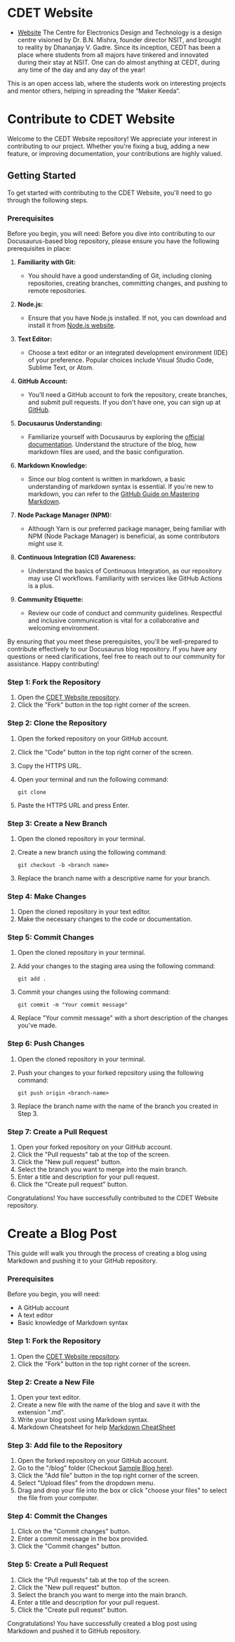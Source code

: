 # CDET Website

- [Website](https://techincal-cedt.github.io/CEDT-Website/)
  The Centre for Electronics Design and Technology is a design centre visioned by Dr. B.N. Mishra, founder director NSIT, and brought to reality by Dhananjay V. Gadre. Since its inception, CEDT has been a place where students from all majors have tinkered and innovated during their stay at NSIT. One can do almost anything at CEDT, during any time of the day and any day of the year!

This is an open access lab, where the students work on interesting projects and mentor others, helping in spreading the “Maker Keeda“.

# Contribute to CDET Website

Welcome to the CEDT Website repository! We appreciate your interest in contributing to our project. Whether you're fixing a bug, adding a new feature, or improving documentation, your contributions are highly valued.

## Getting Started

To get started with contributing to the CDET Website, you'll need to go through the following steps.

### Prerequisites

Before you begin, you will need:
Before you dive into contributing to our Docusaurus-based blog repository, please ensure you have the following prerequisites in place:

1. **Familiarity with Git:**

   - You should have a good understanding of Git, including cloning repositories, creating branches, committing changes, and pushing to remote repositories.

2. **Node.js:**

   - Ensure that you have Node.js installed. If not, you can download and install it from [Node.js website](https://nodejs.org/).

3. **Text Editor:**

   - Choose a text editor or an integrated development environment (IDE) of your preference. Popular choices include Visual Studio Code, Sublime Text, or Atom.

4. **GitHub Account:**

   - You'll need a GitHub account to fork the repository, create branches, and submit pull requests. If you don't have one, you can sign up at [GitHub](https://github.com/).

5. **Docusaurus Understanding:**

   - Familiarize yourself with Docusaurus by exploring the [official documentation](https://v2.docusaurus.io/). Understand the structure of the blog, how markdown files are used, and the basic configuration.

6. **Markdown Knowledge:**

   - Since our blog content is written in markdown, a basic understanding of markdown syntax is essential. If you're new to markdown, you can refer to the [GitHub Guide on Mastering Markdown](https://guides.github.com/features/mastering-markdown/).

7. **Node Package Manager (NPM):**

   - Although Yarn is our preferred package manager, being familiar with NPM (Node Package Manager) is beneficial, as some contributors might use it.

8. **Continuous Integration (CI) Awareness:**

   - Understand the basics of Continuous Integration, as our repository may use CI workflows. Familiarity with services like GitHub Actions is a plus.

9. **Community Etiquette:**
   - Review our code of conduct and community guidelines. Respectful and inclusive communication is vital for a collaborative and welcoming environment.

By ensuring that you meet these prerequisites, you'll be well-prepared to contribute effectively to our Docusaurus blog repository. If you have any questions or need clarifications, feel free to reach out to our community for assistance. Happy contributing!

### Step 1: Fork the Repository

1. Open the [CDET Website repository](https://github.com/techincal-cedt/CEDT-Website).
2. Click the "Fork" button in the top right corner of the screen.

### Step 2: Clone the Repository

1. Open the forked repository on your GitHub account.
2. Click the "Code" button in the top right corner of the screen.
3. Copy the HTTPS URL.
4. Open your terminal and run the following command:

   ```
   git clone
   ```

5. Paste the HTTPS URL and press Enter.

### Step 3: Create a New Branch

1. Open the cloned repository in your terminal.
2. Create a new branch using the following command:

   ```
   git checkout -b <branch name>
   ```

3. Replace the branch name with a descriptive name for your branch.

### Step 4: Make Changes

1. Open the cloned repository in your text editor.
2. Make the necessary changes to the code or documentation.

### Step 5: Commit Changes

1. Open the cloned repository in your terminal.
2. Add your changes to the staging area using the following command:

   ```
   git add .
   ```

3. Commit your changes using the following command:

   ```
   git commit -m "Your commit message"
   ```

4. Replace "Your commit message" with a short description of the changes you've made.

### Step 6: Push Changes

1. Open the cloned repository in your terminal.
2. Push your changes to your forked repository using the following command:

   ```
   git push origin <branch-name>
   ```

3. Replace the branch name with the name of the branch you created in Step 3.

### Step 7: Create a Pull Request

1. Open your forked repository on your GitHub account.
2. Click the "Pull requests" tab at the top of the screen.
3. Click the "New pull request" button.
4. Select the branch you want to merge into the main branch.
5. Enter a title and description for your pull request.
6. Click the "Create pull request" button.

Congratulations! You have successfully contributed to the CDET Website repository.

# Create a Blog Post

This guide will walk you through the process of creating a blog using Markdown and pushing it to your GitHub repository.

### Prerequisites

Before you begin, you will need:

- A GitHub account
- A text editor
- Basic knowledge of Markdown syntax

### Step 1: Fork the Repository

1. Open the [CDET Website repository](https://github.com/techincal-cedt/CEDT-Website).
2. Click the "Fork" button in the top right corner of the screen.

### Step 2: Create a New File

1. Open your text editor.
2. Create a new file with the name of the blog and save it with the extension ".md".
3. Write your blog post using Markdown syntax.
4. Markdown Cheatsheet for help [Markdown CheatSheet](https://www.markdownguide.org/cheat-sheet/)

### Step 3: Add file to the Repository

1. Open the forked repository on your GitHub account.
2. Go to the "/blog" folder (Checkout [Sample Blog here](https://github.com/techincal-cedt/CEDT-Website/blob/main/blog/arduino-blog.md?plain=1)).
3. Click the "Add file" button in the top right corner of the screen.
4. Select "Upload files" from the dropdown menu.
5. Drag and drop your file into the box or click "choose your files" to select the file from your computer.

### Step 4: Commit the Changes

1. Click on the "Commit changes" button.
2. Enter a commit message in the box provided.
3. Click the "Commit changes" button.

### Step 5: Create a Pull Request

1. Click the "Pull requests" tab at the top of the screen.
2. Click the "New pull request" button.
3. Select the branch you want to merge into the main branch.
4. Enter a title and description for your pull request.
5. Click the "Create pull request" button.

Congratulations! You have successfully created a blog post using Markdown and pushed it to GitHub repository.
